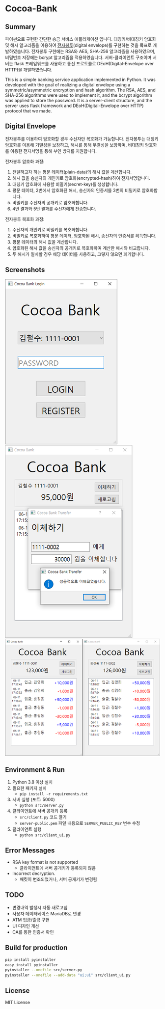 # Cocoa-Bank

## Summary
파이썬으로 구현한 간단한 송금 서비스 애플리케이션 입니다.
대칭키/비대칭키 암호화 및 해시 알고리즘을 이용하여 [전자봉투][DE](digital envelope)를 구현하는 것을 목표로 개발하였습니다.
전자봉투 구현에는 RSA와 AES, SHA-256 알고리즘을 사용하였으며, 비밀번호 저장에는 bcrypt 알고리즘을 적용하였습니다.
서버-클라이언트 구조이며 서버는 flask 프레임워크를 사용하고 통신 프로토콜로 DEoH(Digital-Envelope over HTTP)을 개발하였습니다.

[DE]: http://wiki.hash.kr/index.php/전자봉투

This is a simple banking service application implemented in Python.
It was developed with the goal of realizing a digital envelope using a symmetric/asymmetric encryption and hash algorithm.
The RSA, AES, and SHA-256 algorithms were used to implement it, and the bcrypt algorithm was applied to store the password.
It is a server-client structure, and the server uses flask framework and DEoH(Digital-Envelope over HTTP) protocol that we made.

## Digital Envelope
전자봉투를 이용하여 암호화할 경우 수신자만 복호화가 가능합니다.
전자봉투는 대칭키 암호화를 이용해 기밀성을 보장하고, 해시를 통해 무결성을 보장하며,
비대칭키 암호화를 이용한 전자서명을 통해 부인 방지를 지원합니다.

전자봉투 암호화 과정:
1. 전달하고자 하는 평문 데이터(plain-data)의 해시 값을 계산합니다.
2. 해시 값을 송신자의 개인키로 암호화(encrypted-hash)하여 전자서명합니다.
3. 대칭키 암호화에 사용할 비밀키(secret-key)를 생성합니다.
4. 평문 데이터, 2번에서 암호화된 해시, 송신자의 인증서를 3번의 비밀키로 암호화합니다.
5. 비밀키를 수신자의 공개키로 암호화합니다.
6. 4번 결과와 5번 결과를 수신자에게 전송합니다.

전자봉투 복호화 과정:
1. 수신자의 개인키로 비밀키를 복호화합니다.
2. 비밀키로 복호화하여 평문 데이터, 암호화된 해시, 송신자의 인증서를 획득합니다.
3. 평문 데이터의 해시 값을 계산합니다.
4. 암호화된 해시 값을 송신자의 공개키로 복호화하여 계산한 해시와 비교합니다.
5. 두 해시가 일치할 경우 해당 데이터를 사용하고, 그렇지 않으면 폐기합니다.


## Screenshots
![](./doc/img1_login.png)
![](./doc/img4_transfer.png)
![](./doc/img3_main.png)

## Environment & Run
1. Python 3.8 이상 설치
1. 필요한 패키지 설치
   - `pip install -r requirements.txt`
1. 서버 실행 (포트: 5000)
   - `python src/server.py`
1. 클라이언트에 서버 공개키 등록
   - `src/client.py` 코드 열기
   - `server-public.pem` 파일 내용으로 `SERVER_PUBLIC_KEY` 변수 수정
1. 클라이언트 실행
   - `python src/client_ui.py`

## Error Messages
- RSA key format is not supported
  - 클라이언트에 서버 공개키가 등록되지 않음
- Incorrect decryption.
  - 패킷이 변조되었거나, 서버 공개키가 변경됨

## TODO
- 변경내역 발생시 자동 새로고침
- 사용자 데이터베이스 MariaDB로 변경
- ATM 입금/출금 구현
- UI 디자인 개선
- CA를 통한 인증서 확인

## Build for production
```sh
pip install pyinstaller
easy_install pyinstaller
pyinstaller --onefile src/server.py
pyinstaller --onefile --add-data "ui;ui" src/client_ui.py
```

<!-- pyi-makespec --onefile src/client_ui.py # --noconsole -->
<!-- pyinstaller client_ui.spec -->
<!-- https://stackoverflow.com/questions/41870727/pyinstaller-adding-data-files -->

<!-- openssl rsa -in server-private.pem -text -inform PEM -noout -->

## License
MIT License
